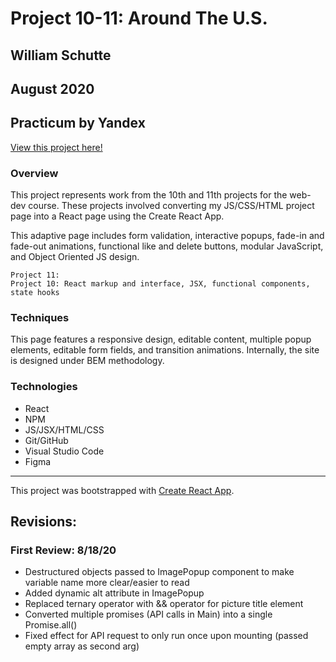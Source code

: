 # Project 10-11: Around The U.S.
## William Schutte
## August 2020
Practicum by Yandex
-----
[View this project here!](https://william-schutte.github.io/around-react/)

### Overview
This project represents work from the 10th and 11th projects for the web-dev course. These projects involved converting my JS/CSS/HTML 
project page into a React page using the Create React App.

This adaptive page includes form validation, interactive popups, fade-in and fade-out animations, functional like and delete buttons,
modular JavaScript, and Object Oriented JS design.

    Project 11:
    Project 10: React markup and interface, JSX, functional components, state hooks

### Techniques
This page features a responsive design, editable content, multiple popup elements, editable form fields, and transition
animations.
Internally, the site is designed under BEM methodology.

### Technologies
* React
* NPM
* JS/JSX/HTML/CSS
* Git/GitHub
* Visual Studio Code
* Figma

-----


This project was bootstrapped with [Create React App](https://github.com/facebook/create-react-app).


## Revisions:

### First Review: 8/18/20
* Destructured objects passed to ImagePopup component to make variable name more clear/easier to read
* Added dynamic alt attribute in ImagePopup
* Replaced ternary operator with && operator for picture title element
* Converted multiple promises (API calls in Main) into a single Promise.all()
* Fixed effect for API request to only run once upon mounting (passed empty array as second arg)
